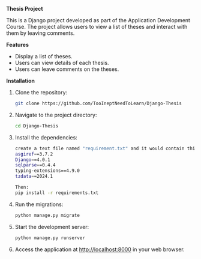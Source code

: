 **Thesis Project**

This is a Django project developed as part of the Application Development Course. The project allows users to view a list of theses and interact with them by leaving comments.

**Features**
- Display a list of theses.
- Users can view details of each thesis.
- Users can leave comments on the theses.

**Installation**
1. Clone the repository:
    ```bash
    git clone https://github.com/TooIneptNeedToLearn/Django-Thesis
    ```

2. Navigate to the project directory:
    ```bash
    cd Django-Thesis
    ```

3. Install the dependencies:
    
    ```bash
    create a text file named "requirement.txt" and it would contain this dependencies:
    asgiref==3.7.2
    Django==4.0.1
    sqlparse==0.4.4
    typing-extensions==4.9.0
    tzdata==2024.1
    
    Then:
    pip install -r requirements.txt
    ```
    

4. Run the migrations:
    ```bash
    python manage.py migrate
    ```

5. Start the development server:
    ```bash
    python manage.py runserver
    ```

6. Access the application at [http://localhost:8000](http://localhost:8000) in your web browser.
